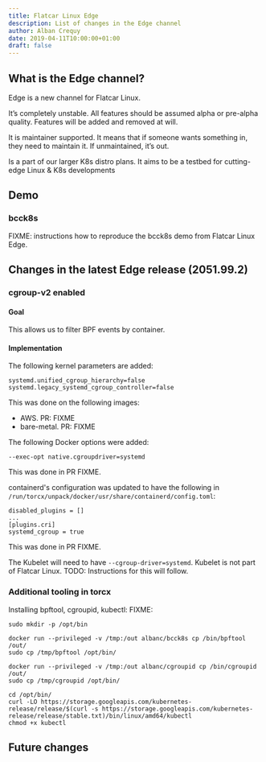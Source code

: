 ```yaml
---
title: Flatcar Linux Edge
description: List of changes in the Edge channel
author: Alban Crequy
date: 2019-04-11T10:00:00+01:00
draft: false
---
```


## What is the Edge channel?

Edge is a new channel for Flatcar Linux.

It’s completely unstable. All features should be assumed alpha or pre-alpha quality. Features will be added and removed at will.

It is maintainer supported. It means that if someone wants something in, they need to maintain it. If unmaintained, it’s out.

Is a part of our larger K8s distro plans. It aims to be a testbed for cutting-edge Linux & K8s developments 

## Demo

### bcck8s

FIXME: instructions how to reproduce the bcck8s demo from Flatcar Linux Edge.

## Changes in the latest Edge release (2051.99.2)

### cgroup-v2 enabled

#### Goal

This allows us to filter BPF events by container.

#### Implementation

The following kernel parameters are added:
```
systemd.unified_cgroup_hierarchy=false
systemd.legacy_systemd_cgroup_controller=false
```

This was done on the following images:
- AWS. PR: FIXME
- bare-metal. PR: FIXME

The following Docker options were added:
```
--exec-opt native.cgroupdriver=systemd
```

This was done in PR FIXME.

containerd's configuration was updated to have the following in `/run/torcx/unpack/docker/usr/share/containerd/config.toml`:
```
disabled_plugins = []
...
[plugins.cri]
systemd_cgroup = true
```

This was done in PR FIXME.

The Kubelet will need to have `--cgroup-driver=systemd`. Kubelet is not part of Flatcar Linux. TODO: Instructions for this will follow.

### Additional tooling in torcx

Installing bpftool, cgroupid, kubectl: FIXME:

```
sudo mkdir -p /opt/bin

docker run --privileged -v /tmp:/out albanc/bcck8s cp /bin/bpftool /out/
sudo cp /tmp/bpftool /opt/bin/

docker run --privileged -v /tmp:/out albanc/cgroupid cp /bin/cgroupid /out/
sudo cp /tmp/cgroupid /opt/bin/

cd /opt/bin/
curl -LO https://storage.googleapis.com/kubernetes-release/release/$(curl -s https://storage.googleapis.com/kubernetes-release/release/stable.txt)/bin/linux/amd64/kubectl
chmod +x kubectl
```

## Future changes

